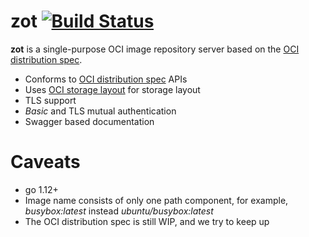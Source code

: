 # zot [![Build Status](https://travis-ci.org/anuvu/zot.svg?branch=master)](https://travis-ci.org/anuvu/zot)

**zot** is a single-purpose OCI image repository server based on the
[OCI distribution spec](https://github.com/opencontainers/distribution-spec).

* Conforms to [OCI distribution spec](https://github.com/opencontainers/distribution-spec) APIs
* Uses [OCI storage layout](https://github.com/opencontainers/image-spec/blob/master/image-layout.md) for storage layout
* TLS support
* *Basic* and TLS mutual authentication
* Swagger based documentation

# Caveats

* go 1.12+
* Image name consists of only one path component, for example, _busybox:latest_ instead _ubuntu/busybox:latest_
* The OCI distribution spec is still WIP, and we try to keep up
